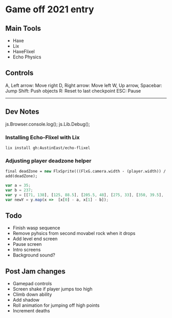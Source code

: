 # Game off 2021 entry

## Main Tools
- Haxe
- Lix
- HaxeFlixel
- Echo Physics

## Controls
A, Left arrow: Move right
D, Right arrow: Move left
W, Up arrow, Spacebar: Jump
Shift: Push objects
R: Reset to last checkpoint
ESC: Pause

---
## Dev Notes

js.Browser.console.log();
js.Lib.Debug();
### Installing Echo-Flixel with Lix
```
lix install gh:AustinEast/echo-flixel
```

### Adjusting player deadzone helper
```haxe
final deadZone = new FlxSprite(((FlxG.camera.width - (player.width)) / 2) - 200, ((FlxG.camera.height - player.height) / 2 - player.height * 0.25)).makeGraphic(Std.int(player.width), Std.int(player.height), 0xFF000000);
add(deadZone);
```

```js
var a = 35;
var b = 237;
var y = [[71, 138], [125, 88.5], [205.5, 48], [275, 33], [350, 39.5], [418, 65.5], [445.5, 88.5]];
var newY = y.map(x =>  [x[0] - a, x[1] - b]);
```

## Todo
- Finish wasp sequence
- Remove pyhsics from second movabel rock when it drops
- Add level end screen
- Pause screen
- Intro screens
- Background sound?

## Post Jam changes
- Gamepad controls
- Screen shake if player jumps too high
- Climb down ability
- Add shadow
- Roll animation for jumping off high points
- Increment deaths
